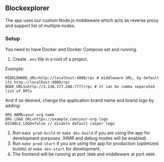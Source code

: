 ## Blockexplorer

The app uses our custom Node.js middleware which acts as reverse proxy and support list of multiple nodes.

### Setup

You need to have Docker and Docker Compose set and running.

1. Create `.env` file in a root of a project.

Example:

```
MIDDLEWARE_URL=http://localhost:4000/rpc # middleware URL, by default its http://localhost:4000/rpc
NODE_URLS=http://3.138.177.248:7777/rpc # it can be comma separated list of RPCs
```

And if so desired, change the application brand name and brand logo by adding:

```
ORG_NAME=your org name
ORG_LOGO_URL=https://example.com/your-org-logo
DISABLE_LOGO=false // disable default casper logo
```

2. Run `make prod-build` or `make dev-build` if you are using the app for development purposes. (HMR and debug modes will be enabled)
3. Run `make prod-start` if you are using the app for production (optimized builds) or `make dev-start` for development.
4. The frontend will be running at port `3000` and middleware at port `4000`.
